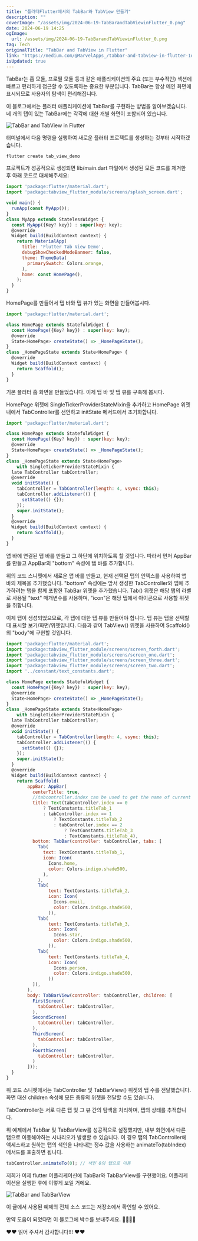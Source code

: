 ```yaml
---
title: "플러터Flutter에서의 TabBar와 TabView 만들기"
description: ""
coverImage: "/assets/img/2024-06-19-TabBarandTabViewinFlutter_0.png"
date: 2024-06-19 14:25
ogImage: 
  url: /assets/img/2024-06-19-TabBarandTabViewinFlutter_0.png
tag: Tech
originalTitle: "TabBar and TabView in Flutter"
link: "https://medium.com/@MarvelApps_/tabbar-and-tabview-in-flutter-1d93008663aa"
isUpdated: true
---
```






TabBar는 홈 모듈, 프로필 모듈 등과 같은 애플리케이션의 주요 (또는 부수적인) 섹션에 빠르고 편리하게 접근할 수 있도록하는 중요한 부분입니다. TabBar는 항상 메인 화면에 표시되므로 사용자의 탐색이 편리해집니다.

이 블로그에서는 플러터 애플리케이션에 TabBar를 구현하는 방법을 알아보겠습니다. 네 개의 탭이 있는 TabBar에는 각각에 대한 개별 화면이 포함되어 있습니다.

![TabBar and TabView in Flutter](/assets/img/2024-06-19-TabBarandTabViewinFlutter_0.png)

터미널에서 다음 명령을 실행하여 새로운 플러터 프로젝트를 생성하는 것부터 시작하겠습니다.

```js
flutter create tab_view_demo
```

<div class="content-ad"></div>

프로젝트가 성공적으로 생성되면 lib/main.dart 파일에서 생성된 모든 코드를 제거한 후 아래 코드로 대체해주세요:

```js
import 'package:flutter/material.dart';
import 'package:tabview_flutter_module/screens/splash_screen.dart';

void main() {
  runApp(const MyApp());
}
class MyApp extends StatelessWidget {
  const MyApp({Key? key}) : super(key: key);
  @override
  Widget build(BuildContext context) {
    return MaterialApp(
      title: 'Flutter Tab View Demo',
      debugShowCheckedModeBanner: false,
      theme: ThemeData(
        primarySwatch: Colors.orange,
      ),
      home: const HomePage(),
    );
  }
}
```

HomePage를 만들어서 탭 바와 탭 뷰가 있는 화면을 만들어봅시다.

```js
import 'package:flutter/material.dart';

class HomePage extends StatefulWidget {
  const HomePage({Key? key}) : super(key: key);
  @override
  State<HomePage> createState() => _HomePageState();
}
class _HomePageState extends State<HomePage> {
  @override
  Widget build(BuildContext context) {
    return Scaffold();
  }
}
```

<div class="content-ad"></div>

기본 플러터 홈 화면을 만들었습니다. 이제 탭 바 및 탭 뷰를 구축해 봅시다.

HomePage 위젯에 SingleTickerProviderStateMixin을 추가하고 HomePage 위젯 내에서 TabController를 선언하고 initState 메서드에서 초기화합니다.

```js
import 'package:flutter/material.dart';

class HomePage extends StatefulWidget {
  const HomePage({Key? key}) : super(key: key);
  @override
  State<HomePage> createState() => _HomePageState();
}
class _HomePageState extends State<HomePage>
    with SingleTickerProviderStateMixin {
  late TabController tabController;
  @override
  void initState() {
    tabController = TabController(length: 4, vsync: this);
    tabController.addListener(() {
      setState(() {});
    });
    super.initState();
  }
  @override
  Widget build(BuildContext context) {
    return Scaffold();
  }
}
```

앱 바에 연결된 탭 바를 만들고 그 하단에 위치하도록 할 것입니다. 따라서 먼저 AppBar를 만들고 AppBar의 "bottom" 속성에 탭 바를 추가합니다.

<div class="content-ad"></div>


위의 코드 스니펫에서 새로운 앱 바를 만들고, 현재 선택된 탭의 인덱스를 사용하여 앱 바의 제목을 추가했습니다. "bottom" 속성에는 앞서 생성한 TabController와 앱에 추가하려는 탭을 함께 포함한 TabBar 위젯을 추가했습니다.
Tab() 위젯은 해당 탭의 라벨로 사용될 "text" 매개변수를 사용하며, "icon"은 해당 탭에서 아이콘으로 사용할 위젯을 취합니다.

이제 탭이 생성되었으므로, 각 탭에 대한 탭 뷰를 만들어야 합니다. 탭 뷰는 탭을 선택할 때 표시할 보기/화면/위젯입니다. 다음과 같이 TabView() 위젯을 사용하여 Scaffold()의 "body"에 구현할 것입니다.




```js
import 'package:flutter/material.dart';
import 'package:tabview_flutter_module/screens/screen_forth.dart';
import 'package:tabview_flutter_module/screens/screen_one.dart';
import 'package:tabview_flutter_module/screens/screen_three.dart';
import 'package:tabview_flutter_module/screens/screen_two.dart';
import '../constant/text_constants.dart';

class HomePage extends StatefulWidget {
  const HomePage({Key? key}) : super(key: key);
  @override
  State<HomePage> createState() => _HomePageState();
}
class _HomePageState extends State<HomePage>
    with SingleTickerProviderStateMixin {
  late TabController tabController;
  @override
  void initState() {
    tabController = TabController(length: 4, vsync: this);
    tabController.addListener(() {
      setState(() {});
    });
    super.initState();
  }
  @override
  Widget build(BuildContext context) {
    return Scaffold(
        appBar: AppBar(
          centerTitle: true,
          //tabcontroller.index can be used to get the name of current index value of the tabview.
          title: Text(tabController.index == 0
              ? TextConstants.titleTab_1
              : tabController.index == 1
                  ? TextConstants.titleTab_2
                  : tabController.index == 2
                      ? TextConstants.titleTab_3
                      : TextConstants.titleTab_4),
          bottom: TabBar(controller: tabController, tabs: [
            Tab(
              text: TextConstants.titleTab_1,
              icon: Icon(
                Icons.home,
                color: Colors.indigo.shade500,
              ),
            ),
            Tab(
                text: TextConstants.titleTab_2,
                icon: Icon(
                  Icons.email,
                  color: Colors.indigo.shade500,
                )),
            Tab(
                text: TextConstants.titleTab_3,
                icon: Icon(
                  Icons.star,
                  color: Colors.indigo.shade500,
                )),
            Tab(
                text: TextConstants.titleTab_4,
                icon: Icon(
                  Icons.person,
                  color: Colors.indigo.shade500,
                ))
          ]),
        ),
        body: TabBarView(controller: tabController, children: [
          FirstScreen(
            tabController: tabController,
          ),
          SecondScreen(
            tabController: tabController,
          ),
          ThirdScreen(
            tabController: tabController,
          ),
          FourthScreen(
            tabController: tabController,
          )
        ]));
  }
}
```


<div class="content-ad"></div>

위 코드 스니펫에서는 TabController 및 TabBarView() 위젯의 탭 수를 전달했습니다. 화면 대신 children 속성에 모든 종류의 위젯을 전달할 수도 있습니다.

TabController는 서로 다른 탭 및 그 뷰 간의 탐색을 처리하며, 탭의 상태를 추적합니다.

위 예제에서 TabBar 및 TabBarView를 성공적으로 설정했지만, 내부 화면에서 다른 탭으로 이동해야하는 시나리오가 발생할 수 있습니다. 이 경우 탭의 TabController에 액세스하고 원하는 탭의 색인을 나타내는 정수 값을 사용하는 animateTo(tabIndex) 메서드를 호출하면 됩니다.

```js
tabController.animateTo(0); // 색인 0의 탭으로 이동
```

<div class="content-ad"></div>

저희가 이제 flutter 어플리케이션에 TabBar와 TabBarView를 구현했어요. 어플리케이션을 실행한 후에 이렇게 보일 거에요.

![TabBar and TabBarView](https://miro.medium.com/v2/resize:fit:704/1*mbJaDBvhZSNKqGzOo_SM-g.gif)

이 글에서 사용된 예제의 전체 소스 코드는 저장소에서 확인할 수 있어요.

만약 도움이 되었다면 이 블로그에 박수를 보내주세요. 👏👏👏👏

<div class="content-ad"></div>

❤❤ 읽어 주셔서 감사합니다!!! ❤❤